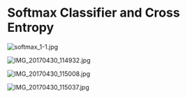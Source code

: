 # Softmax Classifier and Cross Entropy



![softmax\_1-1.jpg](https://lh6.googleusercontent.com/_JESkaVX-QnmBFzAeDyk8DPUaFXmJfZ02_VxsWoCmZBxUUSGLM_G0P9mNVbV_uuA0NgZ35jWQuMgTw_gMEtz6rMqJ-FWSIbIUdyPZVxDuaRLWbm2Kt2Tz_9N1Rnu2HQGHPVgvwHt)



![IMG\_20170430\_114932.jpg](https://lh3.googleusercontent.com/BVZKz_l94C_rsL2ruSeYjmju3y8o98gvSxtLbyWWmiLVnx7SZvGCXypzI2Z_PM4a26J8gNd4UNZC_SHcrK_Nzuz0JawPvGjQwQEnVX_u514BUhhiIiwnED_lrY2ZGl61ZTm7qYu6)



![IMG\_20170430\_115008.jpg](https://lh4.googleusercontent.com/owDcgXAe6zFNKQW3HqHl0h--OJxmrifZluVcWGPjgKd46FB32WAgh61i7g5l63GUC816mRk9SVJeZW8ZHlPRJoI_PTvRLV_4gNeyC1f4GMExVPBW4UvibzAd8g0LDX4Ul6lkcBD6)



![IMG\_20170430\_115037.jpg](https://lh6.googleusercontent.com/RMYuhEKrHFc4jo93ftij9HICp_0Gz7aKCbXjRBCARBWS3MNUsY_jRvo1oNASzlEPPRWE7wCIrPQLmfQRnQh1wb44WvNZTRLQjIv85lWaAP2fRMvXkL-42DQk4NCcSnjTihLBU-0J)

